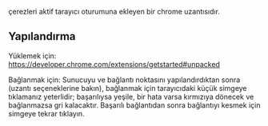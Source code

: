çerezleri aktif tarayıcı oturumuna ekleyen bir chrome uzantısıdır.

<h2>Yapılandırma</h2>

Yüklemek için: https://developer.chrome.com/extensions/getstarted#unpacked

Bağlanmak için: Sunucuyu ve bağlantı noktasını yapılandırdıktan sonra (uzantı seçeneklerine bakın), bağlanmak için tarayıcıdaki küçük simgeye tıklamanız yeterlidir; başarılıysa yeşile, bir hata varsa kırmızıya dönecek ve bağlanmazsa gri kalacaktır. Başarılı bağlantıdan sonra bağlantıyı kesmek için simgeye tekrar tıklayın.
